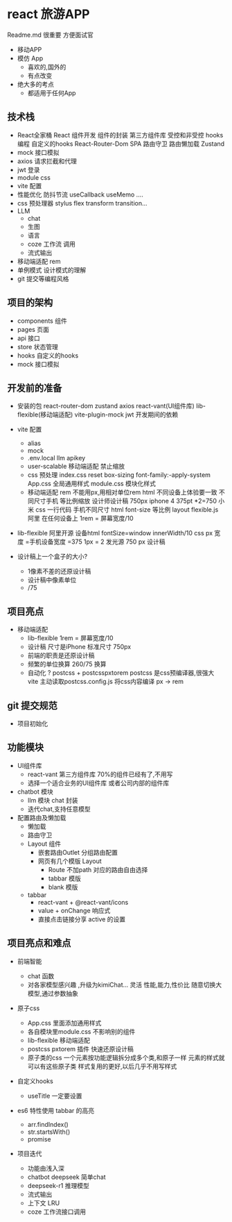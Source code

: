 # react 旅游APP
Readme.md 很重要 方便面试官
- 移动APP 
- 模仿 App 
  - 喜欢的,国外的
  - 有点改变 
- 绝大多的考点 
  - 都适用于任何App

## 技术栈
- React全家桶
   React 组件开发
   组件的封装 
   第三方组件库
   受控和非受控
   hooks编程 自定义的hooks
   React-Router-Dom
      SPA 
      路由守卫
      路由懒加载
   Zustand
- mock 接口模拟
- axios 请求拦截和代理
- jwt 登录
- module css
- vite 配置
- 性能优化
  防抖节流
  useCallback useMemo ....
- css 预处理器  stylus 
   flex  transform  transition...
- LLM 
  - chat
  - 生图
  - 语言
  -  coze 工作流 调用
  - 流式输出
- 移动端适配 
   rem  
- 单例模式 设计模式的理解
- git 提交等编程风格
## 项目的架构 
- components 组件
- pages 页面
- api 接口
- store 状态管理
- hooks 自定义的hooks
- mock 接口模拟

## 开发前的准备
- 安装的包
  react-router-dom zustand axios react-vant(UI组件库)  lib-flexible(移动端适配)
  vite-plugin-mock jwt    开发期间的依赖

- vite 配置
  - alias 
  - mock
  -  .env.local 
   llm apikey 
  - user-scalable  移动端适配 禁止缩放
  - css 预处理 
     index.css reset 
     box-sizing font-family:-apply-system
     App.css 全局通用样式
     module.css  模块化样式
  - 移动端适配 rem 
     不能用px,用相对单位rem html 
     不同设备上体验要一致 
     不同尺寸手机 等比例缩放 
     设计师设计稿 750px iphone 4  375pt *2=750
     小米
     css 一行代码  手机不同尺寸 html font-size  等比例
     layout 
     flexible.js 阿里 在任何设备上
     1rem  = 屏幕宽度/10
- lib-flexible
   阿里开源 
   设备html fontSize=window
   innerWidth/10
   css px 宽度 =手机设备宽度 =375
   1px = 2 发光源
   750 px 设计稿

- 设计稿上一个盒子的大小? 
  - 1像素不差的还原设计稿
  - 设计稿中像素单位
  - /75 

## 项目亮点
- 移动端适配
  - lib-flexible  1rem = 屏幕宽度/10
  - 设计稿 尺寸是iPhone 标准尺寸 750px 
  - 前端的职责是还原设计稿
  - 频繁的单位换算 260/75 换算
  - 自动化 ? 
     postcss + postcsspxtorem
     postcss 是css预编译器,很强大
     vite 主动读取postcss.config.js 将css内容编译
     px -> rem
## git 提交规范
- 项目初始化
## 功能模块
- UI组件库
   - react-vant 第三方组件库 70%的组件已经有了,不用写
   - 选择一个适合业务的UI组件库 或者公司内部的组件库
- chatbot 模块
   - llm 模块 chat 封装
   - 迭代chat,支持任意模型
- 配置路由及懒加载
  - 懒加载
  - 路由守卫
  - Layout 组件
     - 嵌套路由Outlet 分组路由配置
     - 网页有几个模版 Layout
       - Route 不加path 对应的路由自由选择
       - tabbar 模版
       - blank 模版
   - tabbar 
      - react-vant  + @react-vant/icons
      - value + onChange 响应式 
      - 直接点击链接分享 active 的设置 
## 项目亮点和难点
- 前端智能
   - chat 函数
   - 对各家模型感兴趣 ,升级为kimiChat... 灵活
      性能,能力,性价比
      随意切换大模型,通过参数抽象
- 原子css
    - App.css 里面添加通用样式
    - 各自模块里module.css 不影响别的组件
    - lib-flexible 移动端适配
    - postcss pxtorem 插件 快速还原设计稿
    - 原子类的css
      一个元素按功能逻辑拆分成多个类,和原子一样 
      元素的样式就可以有这些原子类
      样式复用的更好,以后几乎不用写样式
- 自定义hooks
    - useTitle
    一定要设置
- es6 特性使用
  tabbar  的高亮
  - arr.findIndex()
  - str.startsWith()
  - promise 

- 项目迭代 
  - 功能由浅入深
  - chatbot  deepseek  简单chat 
  - deepseek-r1  推理模型 
  - 流式输出
  - 上下文  LRU 
  - coze 工作流接口调用